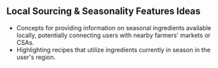 ## Local Sourcing & Seasonality Features Ideas
- Concepts for providing information on seasonal ingredients available locally, potentially connecting users with nearby farmers' markets or CSAs.
- Highlighting recipes that utilize ingredients currently in season in the user's region.
